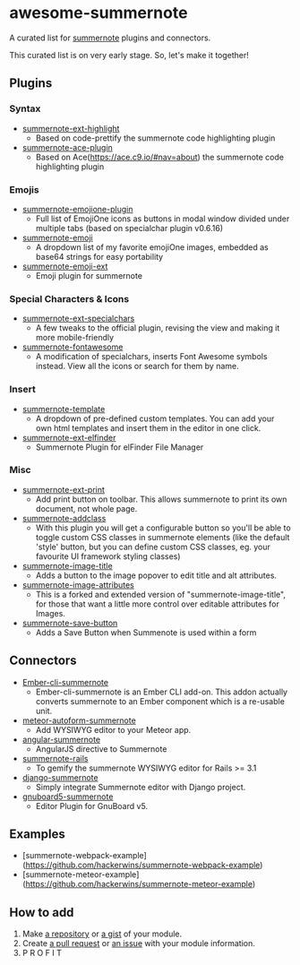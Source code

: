 # awesome-summernote
A curated list for [summernote](https://github.com/summernote/summernote/) plugins and connectors.

This curated list is on very early stage. So, let's make it together!

## Plugins

### Syntax
 - [summernote-ext-highlight](https://github.com/heyanlong/summernote-ext-highlight)
   - Based on code-prettify the summernote code highlighting plugin
 - [summernote-ace-plugin](https://github.com/wubin1989/summernote-ace-plugin)
   - Based on Ace(https://ace.c9.io/#nav=about) the summernote code highlighting plugin

### Emojis
 - [summernote-emojione-plugin](https://github.com/bmironov/summernote-emojione-plugin)
   - Full list of EmojiOne icons as buttons in modal window divided under multiple tabs (based on specialchar plugin v0.6.16)
 - [summernote-emoji](https://github.com/JustinEldracher/summernote-plugins/tree/master/summernote-emoji)
   - A dropdown list of my favorite emojiOne images, embedded as base64 strings for easy portability
 - [summernote-emoji-ext](https://github.com/nilobarp/summernote-ext-emoji)
   - Emoji plugin for summernote

### Special Characters & Icons
 - [summernote-ext-specialchars](https://github.com/JustinEldracher/summernote-plugins/tree/master/summernote-ext-specialchars)
   - A few tweaks to the official plugin, revising the view and making it more mobile-friendly
 - [summernote-fontawesome](https://github.com/JustinEldracher/summernote-plugins/tree/master/summernote-fontawesome)
   - A modification of specialchars, inserts Font Awesome symbols instead.  View all the icons or search for them by name.

### Insert
 - [summernote-template](https://github.com/Nanakii/summernote-plugins/tree/master/plugin/template)
   - A dropdown of pre-defined custom templates. You can add your own html templates and insert them in the editor in one click.
 - [summernote-ext-elfinder](https://github.com/semplon/summernote-ext-elfinder)
   - Summernote Plugin for elFinder File Manager

### Misc
 - [summernote-ext-print](https://github.com/lqez/summernote-ext-print)
   - Add print button on toolbar. This allows summernote to print its own document, not whole page.
 - [summernote-addclass](https://github.com/creativeprogramming/summernote-addclass)
   - With this plugin you will get a configurable button so you'll be able to toggle custom CSS classes in summernote elements (like the default 'style' button, but you can define custom CSS classes, eg. your favourite UI framework styling classes)
 - [summernote-image-title](https://github.com/asiffermann/summernote-image-title)
   - Adds a button to the image popover to edit title and alt attributes.
 - [summernote-image-attributes](https://github.com/StudioJunkyard/summernote-image-attributes)
   - This is a forked and extended version of "summernote-image-title", for those that want a little more control over editable attributes for Images.
 - [summernote-save-button](https://github.com/StudioJunkyard/summernote-save-button)
   - Adds a Save Button when Summenote is used within a form

## Connectors
 - [Ember-cli-summernote](https://github.com/vsymguysung/ember-cli-summernote)
   - Ember-cli-summernote is an Ember CLI add-on. This addon actually converts summernote to an Ember component which is a re-usable unit.
 - [meteor-autoform-summernote](https://github.com/mpowaga/meteor-autoform-summernote)
   - Add WYSIWYG editor to your Meteor app.
 - [angular-summernote](https://github.com/summernote/angular-summernote)
   - AngularJS directive to Summernote
 - [summernote-rails](https://github.com/summernote/summernote-rails)
   - To gemify the summernote WYSIWYG editor for Rails >= 3.1
 - [django-summernote](https://github.com/summernote/django-summernote)
   - Simply integrate Summernote editor with Django project.
 - [gnuboard5-summernote](https://github.com/easylogic/gnuboard5-summernote)
   - Editor Plugin for GnuBoard v5.

## Examples
 - [summernote-webpack-example] (https://github.com/hackerwins/summernote-webpack-example)
 - [summernote-meteor-example] (https://github.com/hackerwins/summernote-meteor-example)

## How to add
 1. Make [a repository](https://github.com/new) or [a gist](https://gist.github.com/) of your module.
 2. Create [a pull request](https://github.com/summernote/awesome-summernote/pulls) or [an issue](https://github.com/summernote/awesome-summernote/issues/new) with your module information.
 3. P R O F I T 
